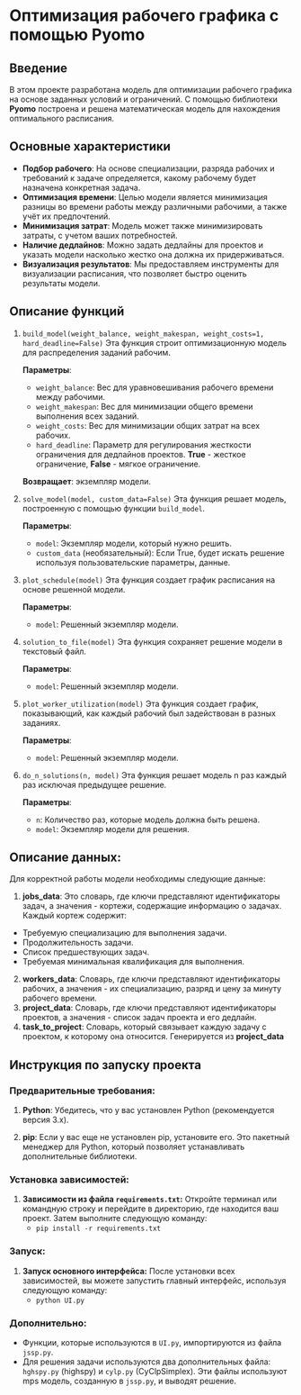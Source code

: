 # Оптимизация рабочего графика с помощью **Pyomo**

## **Введение**

В этом проекте разработана модель для оптимизации рабочего графика на основе заданных условий и ограничений. С помощью библиотеки **Pyomo** построена и решена математическая модель для нахождения оптимального расписания.

## **Основные характеристики**

- **Подбор рабочего**: На основе специализации, разряда рабочих и требований к задаче определяется, какому рабочему будет назначена конкретная задача.
- **Оптимизация времени**: Целью модели является минимизация разницы во времени работы между различными рабочими, а также учёт их предпочтений.
- **Минимизация затрат**: Модель может также минимизировать затраты, с учетом ваших потребностей.
- **Наличие дедлайнов**: Можно задать дедлайны для проектов и указать модели насколько жестко она должна их придерживаться.
- **Визуализация результатов**: Мы предоставляем инструменты для визуализации расписания, что позволяет быстро оценить результаты модели.

## **Описание функций**

1. `build_model(weight_balance, weight_makespan, weight_costs=1, hard_deadline=False)`
    Эта функция строит оптимизационную модель для распределения заданий рабочим.

    **Параметры**:
     - `weight_balance`: Вес для уравновешивания рабочего времени между рабочими.
     - `weight_makespan`: Вес для минимизации общего времени выполнения всех заданий.
     - `weight_costs`: Вес для минимизации общих затрат на всех рабочих.
     - `hard_deadline`: Параметр для регулирования жесткости ограничения для дедлайнов проектов. **True** - жесткое ограничение, **False** - мягкое ограничение.
    
    **Возвращает**: экземпляр модели.

2. `solve_model(model, custom_data=False)`
    Эта функция решает модель, построенную с помощью функции `build_model`.

    **Параметры**:
     - `model`: Экземпляр модели, который нужно решить.
     - `custom_data` (необязательный): Если True, будет искать решение используя пользовательские параметры, данные.
  
3. `plot_schedule(model)`
    Эта функция создает график расписания на основе решенной модели.

    **Параметры**:
     - `model`: Решенный экземпляр модели.
  
4. `solution_to_file(model)`
    Эта функция сохраняет решение модели в текстовый файл.

    **Параметры**:
     - `model`: Решенный экземпляр модели.

5. `plot_worker_utilization(model)`
    Эта функция создает график, показывающий, как каждый рабочий был задействован в разных заданиях.

    **Параметры**:
     - `model`: Решенный экземпляр модели.

6. `do_n_solutions(n, model)`
    Эта функция решает модель n раз каждый раз исключая предыдущее решение.

    **Параметры**:
     - `n`: Количество раз, которые модель должна быть решена.
     - `model`: Экземпляр модели для решения.

## **Описание данных:**

Для корректной работы модели необходимы следующие данные:

1. **jobs_data**: Это словарь, где ключи представляют идентификаторы задач, а значения - кортежи, содержащие информацию о задачах. Каждый кортеж содержит:
 - Требуемую специализацию для выполнения задачи.
 - Продолжительность задачи.
 - Список предшествующих задач.
 - Требуемая минимальная квалификация для выполнения.
2. **workers_data**: Словарь, где ключи представляют идентификаторы рабочих, а значения - их специализацию, разряд и цену за минуту рабочего времени.
3.  **project_data**: Словарь, где ключи представляют идентификаторы проектов, а значения - список задач проекта и его дедлайн.
4. **task_to_project**: Словарь, который связывает каждую задачу с проектом, к которому она относится. Генерируется из **project_data**

## **Инструкция по запуску проекта**

### **Предварительные требования:**

1. **Python**: Убедитесь, что у вас установлен Python (рекомендуется версия 3.x).

2. **pip**: Если у вас еще не установлен pip, установите его. Это пакетный менеджер для Python, который позволяет устанавливать дополнительные библиотеки.

### **Установка зависимостей:**

1. **Зависимости из файла `requirements.txt`:**
    Откройте терминал или командную строку и перейдите в директорию, где находится ваш проект. Затем выполните следующую команду:
     - `pip install -r requirements.txt`

### **Запуск:**

1. **Запуск основного интерфейса:**
    После установки всех зависимостей, вы можете запустить главный интерфейс, используя следующую команду:
     - `python UI.py`

### **Дополнительно:** 
 - Функции, которые используются в `UI.py`, импортируются из файла `jssp.py`.
 - Для решения задачи используются два дополнительных файла: `hghspy.py` (highspy) и `cylp.py` (CyClpSimplex). Эти файлы используют mps модель, созданную в `jssp.py`, и выводят решение.

